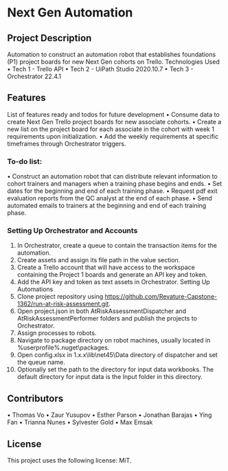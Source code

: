 # <strong> Next Gen Automation </strong> #

## <strong> Project Description </strong> ##

Automation to construct an automation robot that establishes foundations (P1) project boards for new Next Gen cohorts on Trello.
Technologies Used
•	Tech 1 - Trello API
•	Tech 2 - UiPath Studio 2020.10.7
•	Tech 3 - Orchestrator 22.4.1

## <strong> Features </strong>

List of features ready and todos for future development
•	Consume data to create Next Gen Trello project boards for new associate cohorts.
•	Create a new list on the project board for each associate in the cohort with week 1 requirements upon initialization.
•	Add the weekly requirements at specific timeframes through Orchestrator triggers.

### <strong> To-do list: </strong>
•	Construct an automation robot that can distribute relevant information to cohort trainers and managers when a training phase begins and ends.
•	Set dates for the beginning and end of each training phase.
•	Request pdf exit evaluation reports from the QC analyst at the end of each phase.
•	Send automated emails to trainers at the beginning and end of each training phase.

### <strong> Setting Up Orchestrator and Accounts </strong>
1.	In Orchestrator, create a queue to contain the transaction items for the automation.
2.	Create assets and assign its file path in the value section.
3.	Create a Trello account that will have access to the workspace containing the Project 1 boards and generate an API key and token.
4.	Add the API key and token as text assets in Orchestrator.
Setting Up Automations
1.	Clone project repository using https://github.com/Revature-Capstone-1362/run-at-risk-assessment.git.
2.	Open project.json in both AtRiskAssessmentDispatcher and AtRiskAssessmentPerformer folders and publish the projects to Orchestrator.
3.	Assign processes to robots.
4.	Navigate to package directory on robot machines, usually located in %userprofile%.nuget\packages.
5.	Open config.xlsx in 1.x.x\lib\net45\Data directory of dispatcher and set the queue name.
6.	Optionally set the path to the directory for input data workbooks. The default directory for input data is the Input folder in this directory.

## Contributors ##
•	Thomas Vo
•	Zaur Yusupov
•	Esther Parson
•	Jonathan Barajas
•	Ying Fan
•	Trianna Nunes
•	Sylvester Gold
•	Max Emsak

## License ##
This project uses the following license: MiT.

